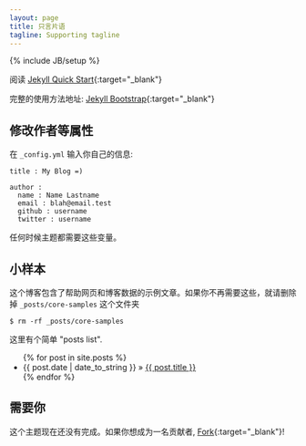 ```yaml
---
layout: page
title: 只言片语
tagline: Supporting tagline
---
```

{% include JB/setup %}

阅读 [Jekyll Quick Start](http://jekyllbootstrap.com/usage/jekyll-quick-start.html){:target="_blank"}

完整的使用方法地址: [Jekyll Bootstrap](http://jekyllbootstrap.com){:target="_blank"}

## 修改作者等属性

在 `_config.yml` 输入你自己的信息:
    
    title : My Blog =)
    
    author :
      name : Name Lastname
      email : blah@email.test
      github : username
      twitter : username

任何时候主题都需要这些变量。
    
## 小样本

这个博客包含了帮助网页和博客数据的示例文章。如果你不再需要这些，就请删除掉 `_posts/core-samples` 这个文件夹

    $ rm -rf _posts/core-samples

这里有个简单 "posts list".

<ul class="posts">
  {% for post in site.posts %}
    <li><span>{{ post.date | date_to_string }}</span> &raquo; <a href="{{ BASE_PATH }}{{ post.url }}">{{ post.title }}</a></li>
  {% endfor %}
</ul>

## 需要你

这个主题现在还没有完成。如果你想成为一名贡献者, [Fork](http://github.com/plusjade/jekyll-bootstrap){:target="_blank"}!






